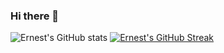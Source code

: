 ### Hi there 👋

<!--
**Nesto17/Nesto17** is a ✨ _special_ ✨ repository because its `README.md` (this file) appears on your GitHub profile.

Here are some ideas to get you started:

- 🔭 I’m currently working on ...
- 🌱 I’m currently learning ...
- 👯 I’m looking to collaborate on ...
- 🤔 I’m looking for help with ...
- 💬 Ask me about ...
- 📫 How to reach me: ...
- 😄 Pronouns: ...
- ⚡ Fun fact: ...
-->

![Ernest's GitHub stats](https://github-readme-stats.vercel.app/api?username=Nesto17\&rank_icon=github&theme=radical)
[![Ernest's GitHub Streak](http://github-readme-streak-stats.herokuapp.com?user=Nesto17&theme=dark&background=000000)](https://git.io/streak-stats)
